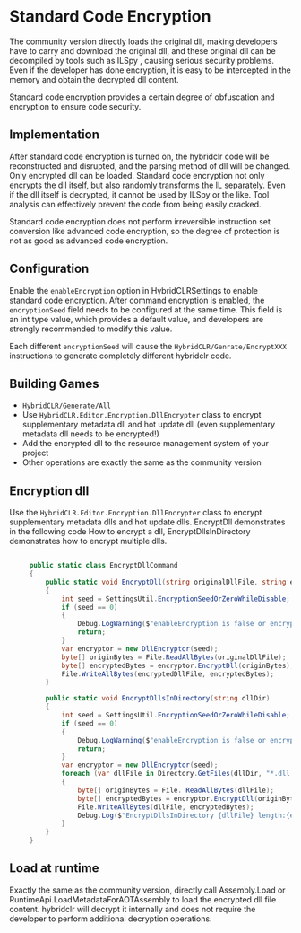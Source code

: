 # Standard Code Encryption

The community version directly loads the original dll, making developers have to carry and download the original dll, and these original dll can be decompiled by tools such as ILSpy
, causing serious security problems. Even if the developer has done encryption, it is easy to be intercepted in the memory and obtain the decrypted dll content.

Standard code encryption provides a certain degree of obfuscation and encryption to ensure code security.

## Implementation

After standard code encryption is turned on, the hybridclr code will be reconstructed and disrupted, and the parsing method of dll will be changed. Only encrypted dll can be loaded.
Standard code encryption not only encrypts the dll itself, but also randomly transforms the IL separately. Even if the dll itself is decrypted, it cannot be used by ILSpy or the like.
Tool analysis can effectively prevent the code from being easily cracked.

Standard code encryption does not perform irreversible instruction set conversion like advanced code encryption, so the degree of protection is not as good as advanced code encryption.

## Configuration

Enable the `enableEncryption` option in HybridCLRSettings to enable standard code encryption. After command encryption is enabled, the `encryptionSeed` field needs to be configured at the same time.
This field is an int type value, which provides a default value, and developers are strongly recommended to modify this value.

Each different `encryptionSeed` will cause the `HybridCLR/Genrate/EncryptXXX` instructions to generate completely different hybridclr code.

## Building Games

- `HybridCLR/Generate/All`
- Use `HybridCLR.Editor.Encryption.DllEncrypter` class to encrypt supplementary metadata dll and hot update dll (even supplementary metadata dll needs to be encrypted!)
- Add the encrypted dll to the resource management system of your project
- Other operations are exactly the same as the community version

## Encryption dll

Use the `HybridCLR.Editor.Encryption.DllEncrypter` class to encrypt supplementary metadata dlls and hot update dlls. EncryptDll demonstrates in the following code
How to encrypt a dll, EncryptDllsInDirectory demonstrates how to encrypt multiple dlls.

```csharp

     public static class EncryptDllCommand
     {
         public static void EncryptDll(string originalDllFile, string encryptedDllFile)
         {
             int seed = SettingsUtil.EncryptionSeedOrZeroWhileDisable;
             if (seed == 0)
             {
                 Debug.LogWarning($"enableEncryption is false or encryptionSeed == 0, encryption is skipped");
                 return;
             }
             var encryptor = new DllEncryptor(seed);
             byte[] originBytes = File.ReadAllBytes(originalDllFile);
             byte[] encryptedBytes = encryptor.EncryptDll(originBytes);
             File.WriteAllBytes(encryptedDllFile, encryptedBytes);
         }

         public static void EncryptDllsInDirectory(string dllDir)
         {
             int seed = SettingsUtil.EncryptionSeedOrZeroWhileDisable;
             if (seed == 0)
             {
                 Debug.LogWarning($"enableEncryption is false or encryptionSeed == 0, encryption is skipped");
                 return;
             }
             var encryptor = new DllEncryptor(seed);
             foreach (var dllFile in Directory.GetFiles(dllDir, "*.dll.bytes"))
             {
                 byte[] originBytes = File. ReadAllBytes(dllFile);
                 byte[] encryptedBytes = encryptor.EncryptDll(originBytes);
                 File.WriteAllBytes(dllFile, encryptedBytes);
                 Debug.Log($"EncryptDllsInDirectory {dllFile} length:{encryptedBytes.Length}");
             }
         }
     }
```

## Load at runtime

Exactly the same as the community version, directly call Assembly.Load or RuntimeApi.LoadMetadataForAOTAssembly to load the encrypted dll file content.
hybridclr will decrypt it internally and does not require the developer to perform additional decryption operations.

